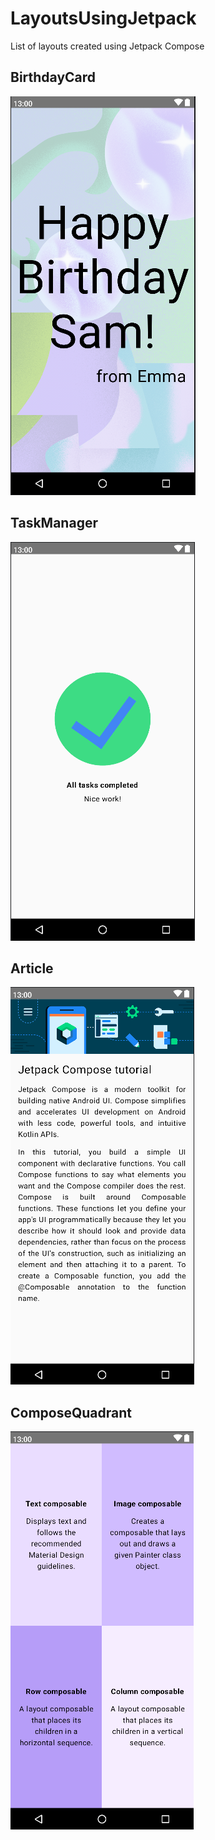 # LayoutsUsingJetpack
List of layouts created using Jetpack Compose

## BirthdayCard
![Birthday Card layout](screenshoot/birthdayCard.png)

## TaskManager
![Task Manager layout](screenshoot/TaskDone.png)

## Article
![Article layout](screenshoot/article.png)

## ComposeQuadrant
![Compose Quadrant layout](screenshoot/quadrantView.png)

